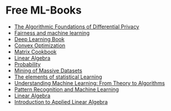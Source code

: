 # Free ML-Books

- [The Algorithmic Foundations of Differential Privacy
](https://www.cis.upenn.edu/~aaroth/privacybook.html)
- [Fairness and machine learning
](https://fairmlbook.org/)
- [Deep Learning Book](https://www.deeplearningbook.org/)
- [Convex Optimization](https://web.stanford.edu/~boyd/cvxbook/)
- [Matrix Cookbook](https://www.math.uwaterloo.ca/~hwolkowi/matrixcookbook.pdf)
- [Linear Algebra](http://cs229.stanford.edu/section/cs229-linalg.pdf)
- [Probability](http://cs229.stanford.edu/summer2019/cs229-prob.pdf)
- [Mining of Massive Datasets](http://infolab.stanford.edu/~ullman/mmds/book.pdf)
- [The elements of statistical Learning](https://web.stanford.edu/~hastie/ElemStatLearn//printings/ESLII_print10.pdf)
- [Understanding Machine Learning: From Theory to Algorithms](https://www.cs.huji.ac.il/~shais/UnderstandingMachineLearning/understanding-machine-learning-theory-algorithms.pdf)
- [Pattern Recognition and Machine Learning](https://www.microsoft.com/en-us/research/uploads/prod/2006/01/Bishop-Pattern-Recognition-and-Machine-Learning-2006.pdf)
- [Linear Algebra](http://joshua.smcvt.edu/linearalgebra/book.pdf)
- [Introduction to Applied Linear Algebra](http://vmls-book.stanford.edu/vmls.pdf)
